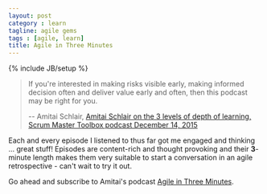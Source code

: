 ```yaml
---
layout: post
category : learn
tagline: agile gems
tags : [agile, learn]
title: Agile in Three Minutes
---
```

{% include JB/setup %}

> If you're interested in making risks visible early, making informed decision often and deliver value early and often, then this podcast may be right for you.
>
> -- Amitai Schlair, [Amitai Schlair on the 3 levels of depth of learning, Scrum Master Toolbox podcast December 14, 2015]


Each and every episode I listened to thus far got me engaged and thinking ... great stuff! Episodes are content-rich and thought provoking and their **3**-minute length makes them very suitable to start a conversation in an agile retrospective - can't wait to try it out.

Go ahead and subscribe to Amitai's podcast [Agile in Three Minutes].


 [Amitai Schlair on the 3 levels of depth of learning, Scrum Master Toolbox podcast December 14, 2015]: http://www.scrum-master-toolbox.com/2015/12/podcast/amitai-schlair-on-the-3-levels-of-depth-of-learning/
 [Care episode]: https://agilein3minut.es/8/ 
 [Agile in Three Minutes]: https://agilein3minut.es/